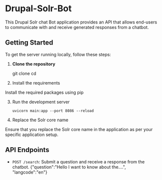 # Drupal-Solr-Bot

This Drupal Solr chat Bot application provides an API that allows end-users to communicate with and receive generated responses from a chatbot.

## Getting Started

To get the server running locally, follow these steps:

1. **Clone the repository**

   git clone <repository-url>
   cd <repository-name>

2. Install the requirements

Install the required packages using pip

3. Run the development server

    `uvicorn main:app --port 8086 --reload`

4. Replace the Solr core name

Ensure that you replace the Solr core name in the application as per your specific application setup.

## API Endpoints

- `POST /search`: Submit a question and receive a response from the chatbot.
   {"question":"Hello I want to know about the....", "langcode":"en"}
